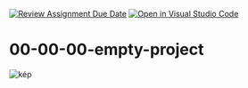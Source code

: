 [![Review Assignment Due Date](https://classroom.github.com/assets/deadline-readme-button-24ddc0f5d75046c5622901739e7c5dd533143b0c8e959d652212380cedb1ea36.svg)](https://classroom.github.com/a/Uqo7grL4)
[![Open in Visual Studio Code](https://classroom.github.com/assets/open-in-vscode-718a45dd9cf7e7f842a935f5ebbe5719a5e09af4491e668f4dbf3b35d5cca122.svg)](https://classroom.github.com/online_ide?assignment_repo_id=12059261&assignment_repo_type=AssignmentRepo)
# 00-00-00-empty-project
![kép](https://github.com/2023-2024-CSARP-Desktop/csarp-blazor-mvvm-01-02-00-dilog-squere-ZakarBalint/assets/144673455/4b9e6f39-1012-4866-8d2c-777d69f3db7f)

